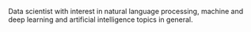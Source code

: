 Data scientist with interest in natural language processing, machine and deep learning and artificial intelligence topics in general.
<!---
mateusfiori/mateusfiori is a ✨ special ✨ repository because its `README.md` (this file) appears on your GitHub profile.
You can click the Preview link to take a look at your changes.
--->
